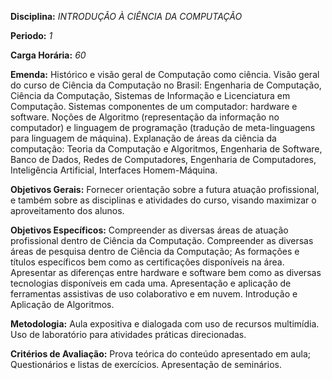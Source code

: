 **Disciplina:** _INTRODUÇÃO À CIÊNCIA DA COMPUTAÇÃO_

**Periodo:** _1_

**Carga Horária:** _60_
 
**Emenda:** Histórico e visão geral de Computação como ciência. Visão geral do curso de Ciência da Computação no Brasil: Engenharia de Computação, Ciência da Computação, Sistemas de Informação e Licenciatura em Computação. Sistemas componentes de um computador: hardware e software. Noções de Algoritmo (representação da informação no computador) e linguagem de programação (tradução de meta-linguagens para linguagem de máquina). Explanação de áreas da ciência da computação: Teoria da Computação e Algoritmos, Engenharia de Software, Banco de Dados, Redes de Computadores, Engenharia de Computadores, Inteligência Artificial, Interfaces Homem-Máquina.
 
**Objetivos Gerais:** Fornecer orientação sobre a futura atuação profissional, e também sobre as disciplinas e atividades do curso, visando maximizar o aproveitamento dos alunos.
 
**Objetivos Específicos:** Compreender as diversas áreas de atuação profissional dentro de Ciência da Computação. Compreender as diversas áreas de pesquisa dentro de Ciência da Computação; As formações e títulos específicos bem como as certificações disponíveis na área. Apresentar as diferenças entre hardware e software bem como as diversas tecnologias disponíveis em cada uma. Apresentação e aplicação de ferramentas assistivas de uso colaborativo e em nuvem. Introdução e Aplicação de Algoritmos.
 
**Metodologia:** Aula expositiva e dialogada com uso de recursos multimídia. Uso de laboratório para atividades práticas direcionadas.
 
**Critérios de Avaliação:** Prova teórica do conteúdo apresentado em aula; Questionários e listas de exercícios. Apresentação de seminários.
